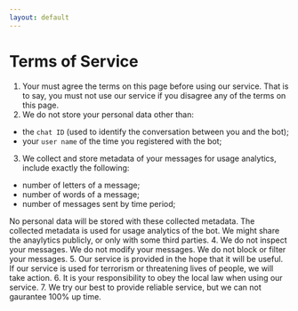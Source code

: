 ```yaml
---
layout: default
---
```


# Terms of Service

1. Your must agree the terms on this page before using our service. That is to say, you must not use our service if you disagree any of the terms on this page.
2. We do not store your personal data other than:
  * the `chat ID` (used to identify the conversation between you and the bot);
  * your `user name` of the time you registered with the bot;
3. We collect and store metadata of your messages for usage analytics, include exactly the following:
  * number of letters of a message;
  * number of words of a message;
  * number of messages sent by time period;

  No personal data will be stored with these collected metadata. The collected metadata is used for usage analytics of the bot.
  We might share the anaylytics publicly, or only with some third parties.
4. We do not inspect your messages. We do not modify your messages. We do not block or filter your messages.
5. Our service is provided in the hope that it will be useful. If our service is used for terrorism or threatening lives of people, we will take action.
6. It is your responsibility to obey the local law when using our service.
7. We try our best to provide reliable service, but we can not gaurantee 100% up time.
